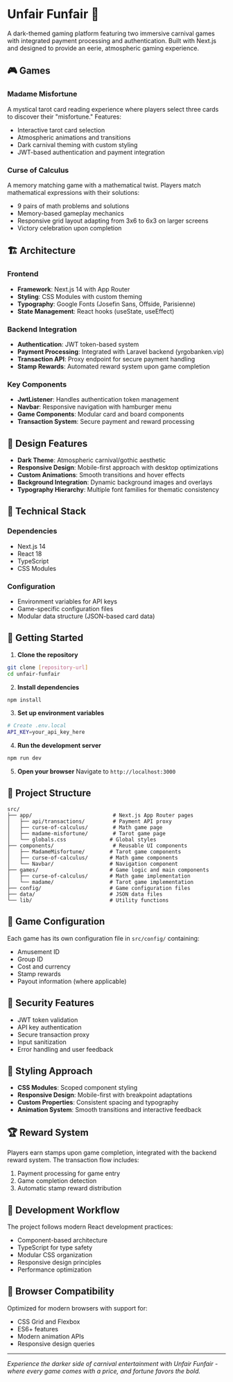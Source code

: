 # Unfair Funfair 🎪

A dark-themed gaming platform featuring two immersive carnival games with integrated payment processing and authentication. Built with Next.js and designed to provide an eerie, atmospheric gaming experience.

## 🎮 Games

### Madame Misfortune

A mystical tarot card reading experience where players select three cards to discover their "misfortune." Features:

- Interactive tarot card selection
- Atmospheric animations and transitions
- Dark carnival theming with custom styling
- JWT-based authentication and payment integration

### Curse of Calculus

A memory matching game with a mathematical twist. Players match mathematical expressions with their solutions:

- 9 pairs of math problems and solutions
- Memory-based gameplay mechanics
- Responsive grid layout adapting from 3x6 to 6x3 on larger screens
- Victory celebration upon completion

## 🏗️ Architecture

### Frontend

- **Framework**: Next.js 14 with App Router
- **Styling**: CSS Modules with custom theming
- **Typography**: Google Fonts (Josefin Sans, Offside, Parisienne)
- **State Management**: React hooks (useState, useEffect)

### Backend Integration

- **Authentication**: JWT token-based system
- **Payment Processing**: Integrated with Laravel backend (yrgobanken.vip)
- **Transaction API**: Proxy endpoint for secure payment handling
- **Stamp Rewards**: Automated reward system upon game completion

### Key Components

- **JwtListener**: Handles authentication token management
- **Navbar**: Responsive navigation with hamburger menu
- **Game Components**: Modular card and board components
- **Transaction System**: Secure payment and reward processing

## 🎨 Design Features

- **Dark Theme**: Atmospheric carnival/gothic aesthetic
- **Responsive Design**: Mobile-first approach with desktop optimizations
- **Custom Animations**: Smooth transitions and hover effects
- **Background Integration**: Dynamic background images and overlays
- **Typography Hierarchy**: Multiple font families for thematic consistency

## 🔧 Technical Stack

### Dependencies

- Next.js 14
- React 18
- TypeScript
- CSS Modules

### Configuration

- Environment variables for API keys
- Game-specific configuration files
- Modular data structure (JSON-based card data)

## 🚀 Getting Started

1. **Clone the repository**

```bash
git clone [repository-url]
cd unfair-funfair
```

2. **Install dependencies**

```bash
npm install
```

3. **Set up environment variables**

```bash
# Create .env.local
API_KEY=your_api_key_here
```

4. **Run the development server**

```bash
npm run dev
```

5. **Open your browser**
   Navigate to `http://localhost:3000`

## 📁 Project Structure

```
src/
├── app/                          # Next.js App Router pages
│   ├── api/transactions/         # Payment API proxy
│   ├── curse-of-calculus/        # Math game page
│   ├── madame-misfortune/        # Tarot game page
│   └── globals.css              # Global styles
├── components/                   # Reusable UI components
│   ├── MadameMisfortune/        # Tarot game components
│   ├── curse-of-calculus/       # Math game components
│   └── Navbar/                  # Navigation component
├── games/                       # Game logic and main components
│   ├── curse-of-calculus/       # Math game implementation
│   └── madame/                  # Tarot game implementation
├── config/                      # Game configuration files
├── data/                        # JSON data files
└── lib/                         # Utility functions
```

## 🎯 Game Configuration

Each game has its own configuration file in `src/config/` containing:

- Amusement ID
- Group ID
- Cost and currency
- Stamp rewards
- Payout information (where applicable)

## 🔐 Security Features

- JWT token validation
- API key authentication
- Secure transaction proxy
- Input sanitization
- Error handling and user feedback

## 🎨 Styling Approach

- **CSS Modules**: Scoped component styling
- **Responsive Design**: Mobile-first with breakpoint adaptations
- **Custom Properties**: Consistent spacing and typography
- **Animation System**: Smooth transitions and interactive feedback

## 🏆 Reward System

Players earn stamps upon game completion, integrated with the backend reward system. The transaction flow includes:

1. Payment processing for game entry
2. Game completion detection
3. Automatic stamp reward distribution

## 🔄 Development Workflow

The project follows modern React development practices:

- Component-based architecture
- TypeScript for type safety
- Modular CSS organization
- Responsive design principles
- Performance optimization

## 📱 Browser Compatibility

Optimized for modern browsers with support for:

- CSS Grid and Flexbox
- ES6+ features
- Modern animation APIs
- Responsive design queries

---

_Experience the darker side of carnival entertainment with Unfair Funfair - where every game comes with a price, and fortune favors the bold._
